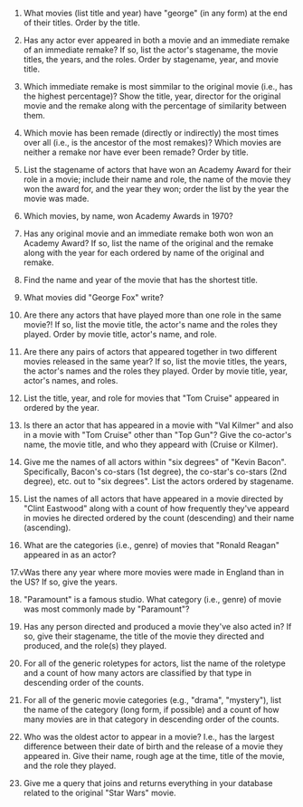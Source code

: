 1. What movies (list title and year) have "george" (in any form) at the end of their titles. Order by the title.

2. Has any actor ever appeared in both a movie and an immediate remake of an immediate remake? If so, list the actor's stagename, the movie titles, the years, and the roles. Order by stagename, year, and movie title.

3. Which immediate remake is most simmilar to the original movie (i.e., has the highest percentage)? Show the title, year, director for the original movie and the remake along with the percentage of similarity between them.

4. Which movie has been remade (directly or indirectly) the most times over all (i.e., is the ancestor of the most remakes)?
Which movies are neither a remake nor have ever been remade? Order by title.

5. List the stagename of actors that have won an Academy Award for their role in a movie; include their name and role, the name of the movie they won the award for, and the year they won; order the list by the year the movie was made.

6. Which movies, by name, won Academy Awards in 1970?

7. Has any original movie and an immediate remake both won won an Academy Award? If so, list the name of the original and the remake along with the year for each ordered by name of the original and remake.

8. Find the name and year of the movie that has the shortest title.

9. What movies did "George Fox" write?

10. Are there any actors that have played more than one role in the same movie?! If so, list the movie title, the actor's name and the roles they played. Order by movie title, actor's name, and role.

11. Are there any pairs of actors that appeared together in two different movies released in the same year? If so, list the movie titles, the years, the actor's names and the roles they played. Order by movie title, year, actor's names, and roles.

12. List the title, year, and role for movies that "Tom Cruise" appeared in ordered by the year.

13. Is there an actor that has appeared in a movie with "Val Kilmer" and also in a movie with "Tom Cruise" other than "Top Gun"? Give the co-actor's name, the movie title, and who they appeard with (Cruise or Kilmer).

14. Give me the names of all actors within "six degrees" of "Kevin Bacon". Specifically, Bacon's co-stars (1st degree), the co-star's co-stars (2nd degree), etc. out to "six degrees". List the actors ordered by stagename.

15. List the names of all actors that have appeared in a movie directed by "Clint Eastwood" along with a count of how frequently they've appeard in movies he directed ordered by the count (descending) and their name (ascending).

16. What are the categories (i.e., genre) of movies that "Ronald Reagan" appeared in as an actor?

17.vWas there any year where more movies were made in England than in the US? If so, give the years.

18. "Paramount" is a famous studio. What category (i.e., genre) of movie was most commonly made by "Paramount"?

19. Has any person directed and produced a movie they've also acted in? If so, give their stagename, the title of the movie they directed and produced, and the role(s) they played.

20. For all of the generic roletypes for actors, list the name of the roletype and a count of how many actors are classified by that type in descending order of the counts.

21. For all of the generic movie categories (e.g., "drama", "mystery"), list the name of the category (long form, if possible) and a count of how many movies are in that category in descending order of the counts.

22. Who was the oldest actor to appear in a movie? I.e., has the largest difference between their date of birth and the release of a movie they appeared in. Give their name, rough age at the time, title of the movie, and the role they played.

23. Give me a query that joins and returns everything in your database related to the original "Star Wars" movie.
